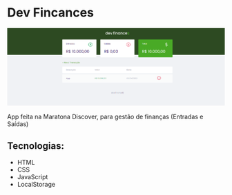# Dev Fincances
![App Home](home.png)

App feita na Maratona Discover, para gestão de finanças (Entradas e Saídas)

## Tecnologias:
* HTML
* CSS
* JavaScript
* LocalStorage